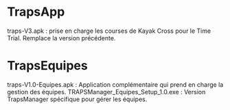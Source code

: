 # TrapsApp

traps-V3.apk : prise en charge les courses de Kayak Cross pour le Time Trial. Remplace la version précédente.

# TrapsEquipes

traps-V1.0-Equipes.apk : Application complémentaire qui prend en charge la gestion des équipes.
TRAPSManager_Equipes_Setup_1.0.exe : Version TrapsManager spécifique pour gérer les équipes.
